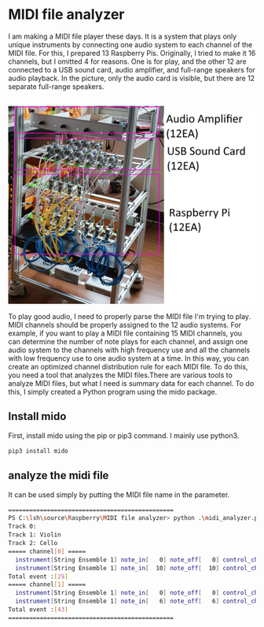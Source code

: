 # MIDI file analyzer

I am making a MIDI file player these days.
It is a system that plays only unique instruments by connecting one audio system to each channel of the MIDI file. For this, I prepared 13 Raspberry Pis. Originally, I tried to make it 16 channels, but I omitted 4 for reasons.
One is for play, and the other 12 are connected to a USB sound card, audio amplifier, and full-range speakers for audio playback. In the picture, only the audio card is visible, but there are 12 separate full-range speakers.
<br/><br/>

![midi play system](./image/audiosystem.png)

To play good audio, I need to properly parse the MIDI file I'm trying to play. MIDI channels should be properly assigned to the 12 audio systems. For example, if you want to play a MIDI file containing 15 MIDI channels, you can determine the number of note plays for each channel, and assign one audio system to the channels with high frequency use and all the channels with low frequency use to one audio system at a time.
In this way, you can create an optimized channel distribution rule for each MIDI file.
To do this, you need a tool that analyzes the MIDI files.There are various tools to analyze MIDI files, but what I need is summary data for each channel. To do this, I simply created a Python program using the mido package.

## Install mido

First, install mido using the pip or pip3 command. I mainly use python3.

```bash
pip3 install mido

```

## analyze the midi file

It can be used simply by putting the MIDI file name in the parameter.

```bash
===============================================
PS C:\lsh\source\Raspberry\MIDI file analyzer> python .\midi_analyzer.py --file=TestMidiFile.mid
Track 0:
Track 1: Violin
Track 2: Cello
===== channel[0] =====
  instrument[String Ensemble 1] note_in[   0] note_off[   0] control_change[   7] program_change[   1]
  instrument[String Ensemble 1] note_in[  10] note_off[  10] control_change[   0] program_change[   1]
Total event :[29]
===== channel[1] =====
  instrument[String Ensemble 1] note_in[   0] note_off[   0] control_change[   3] program_change[   1]
  instrument[String Ensemble 1] note_in[   6] note_off[   6] control_change[  26] program_change[   1]
Total event :[43]
===============================================
```





